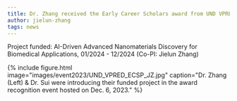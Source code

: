 ```yaml
---
title: Dr. Zhang received the Early Career Scholars award from UND VPRED!
author: jielun-zhang
tags: news
---
```


Project funded: AI-Driven Advanced Nanomaterials Discovery for Biomedical Applications, 01/2024 - 12/2024 (Co-PI: Jielun Zhang)


{% include figure.html image="images/event2023/UND_VPRED_ECSP_JZ.jpg" caption="Dr. Zhang (Left) & Dr. Sui were introducing their funded project in the award recognition event hosted on Dec. 6, 2023." %}
